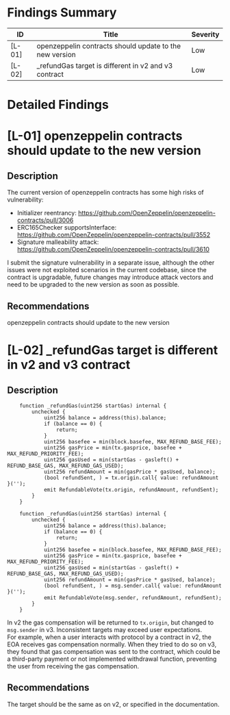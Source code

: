 # Findings Summary

| ID     | Title                                                   | Severity |
| ------ | ------------------------------------------------------- | -------- |
| [L-01] | openzeppelin contracts should update to the new version | Low      |
| [L-02] | _refundGas target is different in v2 and v3 contract    | Low      |

# Detailed Findings

# [L-01] openzeppelin contracts should update to the new version

## Description

The current version of openzeppelin contracts has some high risks of vulnerability:
- Initializer reentrancy: https://github.com/OpenZeppelin/openzeppelin-contracts/pull/3006
- ERC165Checker supportsInterface: https://github.com/OpenZeppelin/openzeppelin-contracts/pull/3552
- Signature malleability attack: https://github.com/OpenZeppelin/openzeppelin-contracts/pull/3610

I submit the signature vulnerability in a separate issue, although the other issues were not exploited scenarios in the current codebase, since the contract is upgradable, future changes may introduce attack vectors and need to be upgraded to the new version as soon as possible.

## Recommendations

openzeppelin contracts should update to the new version

# [L-02] _refundGas target is different in v2 and v3 contract

## Description

```solidity
    function _refundGas(uint256 startGas) internal {
        unchecked {
            uint256 balance = address(this).balance;
            if (balance == 0) {
                return;
            }
            uint256 basefee = min(block.basefee, MAX_REFUND_BASE_FEE);
            uint256 gasPrice = min(tx.gasprice, basefee + MAX_REFUND_PRIORITY_FEE);
            uint256 gasUsed = min(startGas - gasleft() + REFUND_BASE_GAS, MAX_REFUND_GAS_USED);
            uint256 refundAmount = min(gasPrice * gasUsed, balance);
            (bool refundSent, ) = tx.origin.call{ value: refundAmount }('');
            emit RefundableVote(tx.origin, refundAmount, refundSent);
        }
    }

    function _refundGas(uint256 startGas) internal {
        unchecked {
            uint256 balance = address(this).balance;
            if (balance == 0) {
                return;
            }
            uint256 basefee = min(block.basefee, MAX_REFUND_BASE_FEE);
            uint256 gasPrice = min(tx.gasprice, basefee + MAX_REFUND_PRIORITY_FEE);
            uint256 gasUsed = min(startGas - gasleft() + REFUND_BASE_GAS, MAX_REFUND_GAS_USED);
            uint256 refundAmount = min(gasPrice * gasUsed, balance);
            (bool refundSent, ) = msg.sender.call{ value: refundAmount }('');
            emit RefundableVote(msg.sender, refundAmount, refundSent);
        }
    }
```

In v2 the gas compensation will be returned to `tx.origin`, but changed to `msg.sender` in v3. Inconsistent targets may exceed user expectations.     
For example, when a user interacts with protocol by a contract in v2, the EOA receives gas compensation normally. When they tried to do so on v3, they found that gas compensation was sent to the contract, which could be a third-party payment or not implemented withdrawal function, preventing the user from receiving the gas compensation.

## Recommendations

The target should be the same as on v2, or specified in the documentation.
